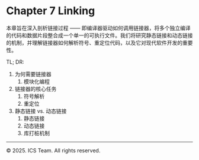 # Chapter 7 Linking

本章旨在深入剖析链接过程 —— 即编译器驱动如何调用链接器，将多个独立编译的代码和数据片段整合成一个单一的可执行文件。我们将研究静态链接和动态链接的机制，并理解链接器如何解析符号、重定位代码，以及它对现代软件开发的重要性。

TL; DR:

1. 为何需要链接器
    1. 模块化编程
2. 链接器的核心任务
    1. 符号解析
    2. 重定位
3. 静态链接 vs. 动态链接
    1. 静态链接
    2. 动态链接
    3. 库打桩机制



------

© 2025. ICS Team. All rights reserved.